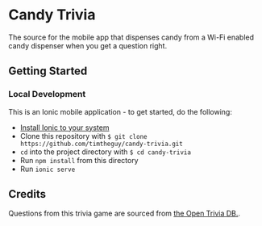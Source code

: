 # Candy Trivia
The source for the mobile app that dispenses candy from a Wi-Fi enabled candy dispenser when you get a question right. 

## Getting Started
### Local Development
This is an Ionic mobile application - to get started, do the following:
- [Install Ionic to your system](https://ionicframework.com/docs/installation/cli)
- Clone this repository with `$ git clone https://github.com/timtheguy/candy-trivia.git`
- `cd` into the project directory with `$ cd candy-trivia`
- Run `npm install` from this directory
- Run `ionic serve`

## Credits
Questions from this trivia game are sourced from [the Open Trivia DB.](https://opentdb.com/).